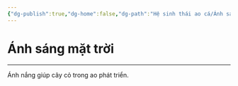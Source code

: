 ```yaml
---
{"dg-publish":true,"dg-home":false,"dg-path":"Hệ sinh thái ao cá/Ánh sáng mặt trời.md","permalink":"/he-sinh-thai-ao-ca/anh-sang-mat-troi/","dgPassFrontmatter":true,"updated":"2025-01-12T15:17:48.512+07:00"}
---
```


# Ánh sáng mặt trời
---

Ánh nắng giúp cây cỏ trong ao phát triển.
